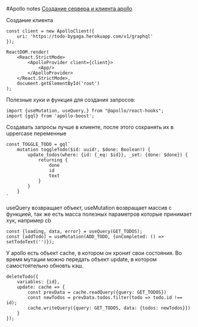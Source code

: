 #Apollo notes
[Создание сервера и клиента apollo]('https://hasura.io/')

Создание клиента
```
const client = new ApolloClient({
    uri: 'https://todo-bygaga.herokuapp.com/v1/graphql'
});

ReactDOM.render(
    <React.StrictMode>
        <ApolloProvider client={client}>
            <App/>
        </ApolloProvider>
    </React.StrictMode>,
    document.getElementById('root')
);
```

Полезные хуки и функция для создания запросов:
```
import {useMutation, useQuery,} from "@apollo/react-hooks";
import {gql} from 'apollo-boost';
```

Создавать запросы лучше в клиенте, после этого сохранять их в uppercase переменные
```
const TOGGLE_TODO = gql`
    mutation toggleTodo($id: uuid!, $done: Boolean!) {
        update_todos(where: {id: {_eq: $id}}, _set: {done: $done}) {
            returning {
                done
                id
                text
            }
        }
    }
`
``` 

useQuery возвращает объект, useMutation возвращает массив с функцией, так же есть масса полезных параметров которые принимает хук, например cb
```
const {loading, data, error} = useQuery(GET_TODOS);
const [addTodo] = useMutation(ADD_TODO, {onCompleted: () => setTodoText('')});
```

У apollo есть объект cache, в котором он хронит свои состояния.
Во время мутации можно передать объект update, в котором самостоятельно обновть кэш.
```
deleteTodo({
    variables: {id},
    update: cache => {
        const prevData = cache.readQuery({query: GET_TODOS})
        const newTodos = prevData.todos.filter(todo => todo.id !== id);
        cache.writeQuery({query: GET_TODOS, data: {todos: newTodos}})
    }
});
```